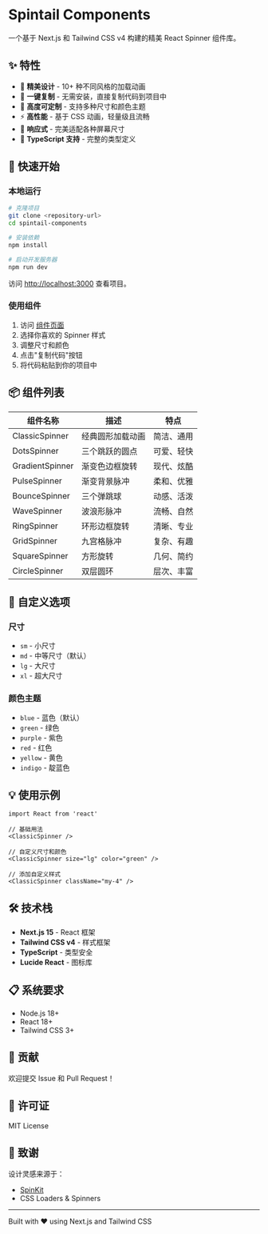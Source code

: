 # Spintail Components

一个基于 Next.js 和 Tailwind CSS v4 构建的精美 React Spinner 组件库。

## ✨ 特性

- 🎨 **精美设计** - 10+ 种不同风格的加载动画
- 🎯 **一键复制** - 无需安装，直接复制代码到项目中
- 🎨 **高度可定制** - 支持多种尺寸和颜色主题
- ⚡ **高性能** - 基于 CSS 动画，轻量级且流畅
- 📱 **响应式** - 完美适配各种屏幕尺寸
- 🔧 **TypeScript 支持** - 完整的类型定义

## 🚀 快速开始

### 本地运行

```bash
# 克隆项目
git clone <repository-url>
cd spintail-components

# 安装依赖
npm install

# 启动开发服务器
npm run dev
```

访问 [http://localhost:3000](http://localhost:3000) 查看项目。

### 使用组件

1. 访问 [组件页面](http://localhost:3000/components)
2. 选择你喜欢的 Spinner 样式
3. 调整尺寸和颜色
4. 点击"复制代码"按钮
5. 将代码粘贴到你的项目中

## 📦 组件列表

| 组件名称        | 描述             | 特点       |
| --------------- | ---------------- | ---------- |
| ClassicSpinner  | 经典圆形加载动画 | 简洁、通用 |
| DotsSpinner     | 三个跳跃的圆点   | 可爱、轻快 |
| GradientSpinner | 渐变色边框旋转   | 现代、炫酷 |
| PulseSpinner    | 渐变背景脉冲     | 柔和、优雅 |
| BounceSpinner   | 三个弹跳球       | 动感、活泼 |
| WaveSpinner     | 波浪形脉冲       | 流畅、自然 |
| RingSpinner     | 环形边框旋转     | 清晰、专业 |
| GridSpinner     | 九宫格脉冲       | 复杂、有趣 |
| SquareSpinner   | 方形旋转         | 几何、简约 |
| CircleSpinner   | 双层圆环         | 层次、丰富 |

## 🎨 自定义选项

### 尺寸
- `sm` - 小尺寸
- `md` - 中等尺寸（默认）
- `lg` - 大尺寸
- `xl` - 超大尺寸

### 颜色主题
- `blue` - 蓝色（默认）
- `green` - 绿色
- `purple` - 紫色
- `red` - 红色
- `yellow` - 黄色
- `indigo` - 靛蓝色

## 💡 使用示例

```tsx
import React from 'react'

// 基础用法
<ClassicSpinner />

// 自定义尺寸和颜色
<ClassicSpinner size="lg" color="green" />

// 添加自定义样式
<ClassicSpinner className="my-4" />
```

## 🛠 技术栈

- **Next.js 15** - React 框架
- **Tailwind CSS v4** - 样式框架
- **TypeScript** - 类型安全
- **Lucide React** - 图标库

## 📋 系统要求

- Node.js 18+ 
- React 18+
- Tailwind CSS 3+

## 🤝 贡献

欢迎提交 Issue 和 Pull Request！

## 📄 许可证

MIT License

## 🙏 致谢

设计灵感来源于：
- [SpinKit](https://github.com/tobiasahlin/SpinKit)
- CSS Loaders & Spinners

---

Built with ❤️ using Next.js and Tailwind CSS